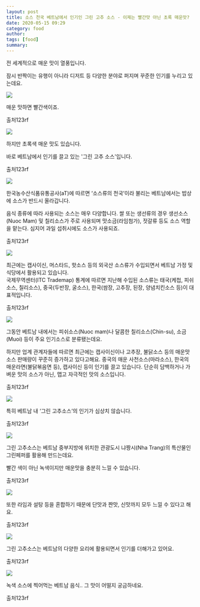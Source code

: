 ```yaml
---
layout: post
title: 소스 천국 베트남에서 인기인 그린 고추 소스 - 이제는 빨간맛 아닌 초록 매운맛?
date: 2020-05-15 09:29
category: food
author: 
tags: [food]
summary: 
---
```



전 세계적으로 매운 맛이 열풍입니다.

  

잠시 반짝이는 유행이 아니라 디저트 등 다양한 분야로 퍼지며 꾸준한 인기를 누리고 있는데요.

![](https://img1.daumcdn.net/thumb/R720x0/?fname=https%3A%2F%2Ft1.daumcdn.net%2Fliveboard%2Frealfood%2F7856f78360344932aa92d859160fd0aa.JPG)

매운 맛하면 빨간색이죠.  

출처123rf

![](https://img1.daumcdn.net/thumb/R720x0/?fname=https%3A%2F%2Ft1.daumcdn.net%2Fliveboard%2Frealfood%2F38592fb709e74134a3f716673991b9e0.JPG)

하지만 초록색 매운 맛도 있습니다.  
  
바로 베트남에서 인기를 끌고 있는 '그린 고추 소스'입니다.  

출처123rf

![](https://img1.daumcdn.net/thumb/R720x0/?fname=https%3A%2F%2Ft1.daumcdn.net%2Fliveboard%2Frealfood%2F66992b679a8d4acf9d73b5c10c54b5f2.JPG)

한국농수산식품유통공사(aT)에 따르면 ‘소스류의 천국’이라 불리는 베트남에서는 밥상에 소스가 반드시 올라갑니다.  
  
음식 종류에 따라 사용되는 소스는 매우 다양합니다. 쌀 또는 생선류의 경우 생선소스(Nuoc Mam) 및 칠리소스가 주로 사용되며 맛소금(라임첨가), 젓갈류 등도 소스 역할을 맡는다. 심지어 과일 섭취시에도 소스가 사용되죠.  

출처123rf

![](https://img1.daumcdn.net/thumb/R720x0/?fname=https%3A%2F%2Ft1.daumcdn.net%2Fliveboard%2Frealfood%2F69db76ac386343e4aaa46dd0752811d6.jpg)

최근에는 캡사이신, 머스타드, 핫소스 등의 외국산 소스류가 수입되면서 베트남 가정 및 식당에서 활용되고 있습니다.  
국제무역센터(ITC Trademap) 통계에 따르면 지난해 수입된 소스류는 태국(케첩, 피쉬소스, 칠리소스), 중국(두반장, 굴소스), 한국(쌈장, 고추장, 된장, 양념치킨소스 등)이 대표적입니다.  

출처123rf

![](https://img1.daumcdn.net/thumb/R720x0/?fname=https%3A%2F%2Ft1.daumcdn.net%2Fliveboard%2Frealfood%2Fd5bee556a9a84cd98050d820fe8e5faa.JPG)

그동안 베트남 내에서는 피쉬소스(Nuoc mam)나 달콤한 칠리소스(Chin-su), 소금(Muoi) 등이 주요 인기소스로 분류됐는데요.  
  
하지만 업계 관계자들에 따르면 최근에는 캡사이신이나 고추장, 불닭소스 등의 매운맛 소스 판매량이 꾸준히 증가하고 있다고해요. 중국의 매운 사천소스(마라소스), 한국의 매운라면(불닭볶음면 등), 캡사이신 등이 인기를 끌고 있습니다. 단순히 담백하거나 가벼운 맛의 소스가 아닌, 맵고 자극적인 맛의 소스입니다.  

출처123rf

![](https://img1.daumcdn.net/thumb/R720x0/?fname=https%3A%2F%2Ft1.daumcdn.net%2Fliveboard%2Frealfood%2F0057a673513b4062bd3eb6ce80b85651.JPG)

특히 베트남 내 ‘그린 고추소스’의 인기가 심상치 않습니다.  

출처123rf

![](https://img1.daumcdn.net/thumb/R720x0/?fname=https%3A%2F%2Ft1.daumcdn.net%2Fliveboard%2Frealfood%2F2277a5a4f43240c782ba17e8c7187ea4.JPG)

그린 고추소스는 베트남 중부지방에 위치한 관광도시 냐짱시(Nha Trang)의 특산물인 그린페퍼를 활용해 만드는데요.  
  
빨간 색이 아닌 녹색이지만 매운맛을 충분히 느낄 수 있습니다.  

출처123rf

![](https://img1.daumcdn.net/thumb/R720x0/?fname=https%3A%2F%2Ft1.daumcdn.net%2Fliveboard%2Frealfood%2Ff857ae9dcc2e4170b4c9ea25f1b3fc02.JPG)

또한 라임과 설탕 등을 혼합하기 때문에 단맛과 짠맛, 신맛까지 모두 느낄 수 있다고 해요.  

출처123rf

![](https://img1.daumcdn.net/thumb/R720x0/?fname=https%3A%2F%2Ft1.daumcdn.net%2Fliveboard%2Frealfood%2F8adb529c418f4393a0763e12444a8d00.JPG)

그린 고추소스는 베트남의 다양한 요리에 활용되면서 인기를 더해가고 있어요.  

출처123rf

![](https://img1.daumcdn.net/thumb/R720x0/?fname=https%3A%2F%2Ft1.daumcdn.net%2Fliveboard%2Frealfood%2F5d17ecee03834e3cb5549cffa920fc80.JPG)

녹색 소스에 찍어먹는 베트남 음식.. 그 맛이 어떨지 궁금하네요.  

출처123rf